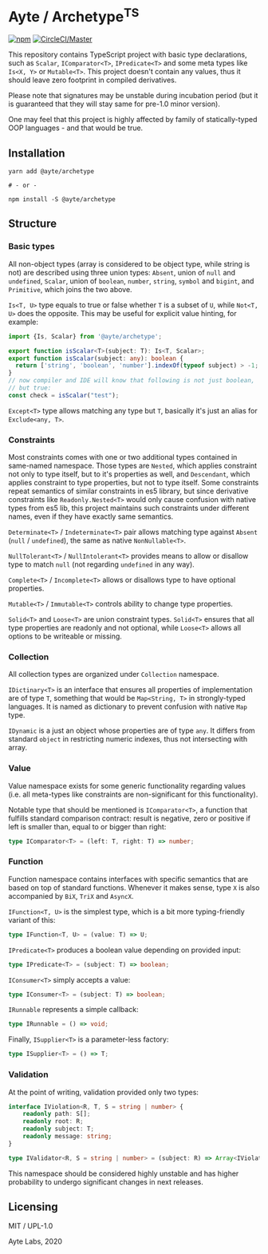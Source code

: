 # Ayte / Archetype<sup>TS</sup>

[![npm](https://img.shields.io/npm/v/@ayte/archetype.svg?style=flat-square)](https://www.npmjs.com/package/@ayte/archetype)
[![CircleCI/Master](https://img.shields.io/circleci/project/github/ayte-io/ts-archetype.svg?style=flat-square)](https://app.circleci.com/github/ayte-io/ts-archetype/pipelines?branch=release%2F0.1)

This repository contains TypeScript project with basic type 
declarations, such as `Scalar`, `IComparator<T>`, `IPredicate<T>` and
some meta types like `Is<X, Y>` or `Mutable<T>`. This project doesn't
contain any values, thus it should leave zero footprint in compiled
derivatives.

Please note that signatures may be unstable during incubation period 
(but it is guaranteed that they will stay same for pre-1.0 minor 
version).

One may feel that this project is highly affected by family of 
statically-typed OOP languages - and that would be true.

## Installation

```console
yarn add @ayte/archetype

# - or -

npm install -S @ayte/archetype
```

## Structure

### Basic types

All non-object types (array is considered to be object type, while 
string is not) are described using three union types: `Absent`, union of
`null` and `undefined`, `Scalar`, union of `boolean`, `number`, 
`string`, `symbol` and `bigint`, and `Primitive`, which joins the two 
above.

`Is<T, U>` type equals to true or false whether `T` is a subset of `U`,
while `Not<T, U>` does the opposite. This may be useful for explicit 
value hinting, for example:

```typescript
import {Is, Scalar} from '@ayte/archetype';

export function isScalar<T>(subject: T): Is<T, Scalar>;
export function isScalar(subject: any): boolean {
  return ['string', 'boolean', 'number'].indexOf(typeof subject) > -1;
}
// now compiler and IDE will know that following is not just boolean,
// but true:
const check = isScalar("test");
```

`Except<T>` type allows matching any type but `T`, basically it's just
an alias for `Exclude<any, T>`. 

### Constraints

Most constraints comes with one or two additional types contained in
same-named namespace. Those types are `Nested`, which applies constraint
not only to type itself, but to it's properties as well, and 
`Descendant`, which applies constraint to type properties, but not to 
type itself. Some constraints repeat semantics of similar constraints in
es5 library, but since derivative constraints like `Readonly.Nested<T>` 
would only cause confusion with native types from es5 lib, this project
maintains such constraints under different names, even if they have 
exactly same semantics.

`Determinate<T>` / `Indeterminate<T>` pair allows matching type against
`Absent` (`null` / `undefined`), the same as native `NonNullable<T>`.

`NullTolerant<T>` / `NullIntolerant<T>` provides means to allow or 
disallow type to match `null` (not regarding `undefined` in any way).

`Complete<T>` / `Incomplete<T>` allows or disallows type to have 
optional properties.

`Mutable<T>` / `Immutable<T>` controls ability to change type 
properties.

`Solid<T>` and `Loose<T>` are union constraint types. `Solid<T>` ensures
that all type properties are readonly and not optional, while `Loose<T>`
allows all options to be writeable or missing.

### Collection

All collection types are organized under `Collection` namespace.

`IDictinary<T>` is an interface that ensures all properties of 
implementation are of type `T`, something that would be `Map<String, T>` 
in strongly-typed languages. It is named as dictionary to prevent 
confusion with native `Map` type.

`IDynamic` is a just an object whose properties are of type `any`. It
differs from standard `object` in restricting numeric indexes, thus
not intersecting with array.

### Value

Value namespace exists for some generic functionality regarding values
(i.e. all meta-types like constraints are non-significant for this
functionality).

Notable type that should be mentioned is `IComparator<T>`, a function 
that fulfills standard comparison contract: result is negative, zero or 
positive if left is smaller than, equal to or bigger than right:

```typescript
type IComparator<T> = (left: T, right: T) => number;
```

### Function

Function namespace contains interfaces with specific semantics that are
based on top of standard functions. Whenever it makes sense, type `X` is
also accompanied by `BiX`, `TriX` and `AsyncX`.

`IFunction<T, U>` is the simplest type, which is a bit more 
typing-friendly variant of this:

```typescript
type IFunction<T, U> = (value: T) => U;
```

`IPredicate<T>` produces a boolean value depending on provided input:

```typescript
type IPredicate<T> = (subject: T) => boolean;
```

`IConsumer<T>` simply accepts a value:

```typescript
type IConsumer<T> = (subject: T) => boolean;
```

`IRunnable` represents a simple callback:

```typescript
type IRunnable = () => void;
```

Finally, `ISupplier<T>` is a parameter-less factory:

```typescript
type ISupplier<T> = () => T;
```

### Validation

At the point of writing, validation provided only two types:

```typescript
interface IViolation<R, T, S = string | number> {
    readonly path: S[];
    readonly root: R;
    readonly subject: T;
    readonly message: string;
}

type IValidator<R, S = string | number> = (subject: R) => Array<IViolation<R, any, S>>;
```

This namespace should be considered highly unstable and has higher 
probability to undergo significant changes in next releases.

## Licensing

MIT / UPL-1.0

Ayte Labs, 2020
